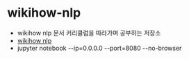 # wikihow-nlp
- wikihow nlp 문서 커리큘럼을 따라가며 공부하는 저장소
- [wikihow nlp](https://wikidocs.net/22488)
- jupyter notebook --ip=0.0.0.0 --port=8080 --no-browser